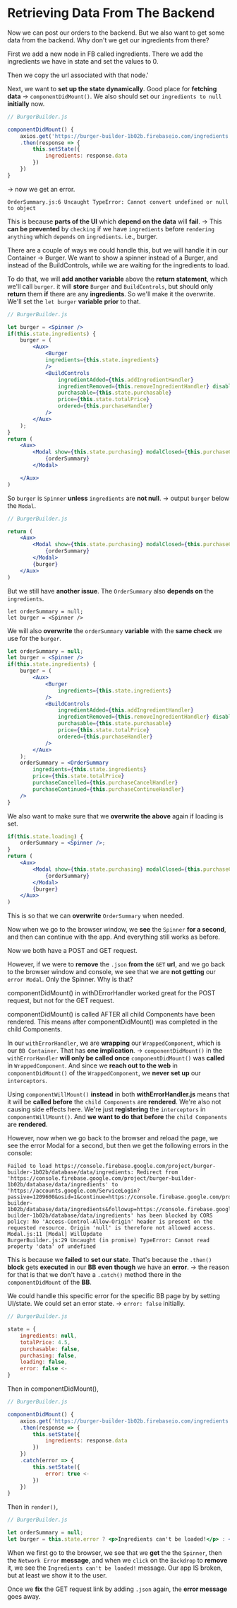 # Retrieving Data From The Backend

Now we can post our orders to the backend. But we also want to get some data from the backend. Why don't we get our ingredients from there?

First we add a new node in FB called ingredients. There we add the ingredients we have in state and set the values to 0.

Then we copy the url associated with that node.'

Next, we want to **set up the state** **dynamically**. Good place for **fetching data** -> `componentDidMount()`. We also should set our `ingredients to null` **initially** now.

```jsx
// BurgerBuilder.js

componentDidMount() {
    axios.get('https://burger-builder-1b02b.firebaseio.com/ingredients.json')
    .then(response => {
        this.setState({
            ingredients: response.data
        })
    })
}
```

-> now we get an error.

```
OrderSummary.js:6 Uncaught TypeError: Cannot convert undefined or null to object
```

This is because **parts of the UI** which **depend on the data** will **fail**. -> This **can be prevented** by `checking` if we have `ingredients` before `rendering anything` which `depends` on `ingredients`. i.e., burger.

There are a couple of ways we could handle this, but we will handle it in our Container -> Burger. We want to show a spinner instead of a Burger, and instead of the BuildControls, while we are waiting for the ingredients to load.

To do that, we will **add another variable** above the **return statement**, which we'll call `burger`. it will **store** `Burger` and `BuildControls`, but should only **return** them **if** there are any **ingredients**. So we'll make it the overwrite. We'll set the `let burger` **variable** **prior** to that.

```jsx
// BurgerBuilder.js

let burger = <Spinner />
if(this.state.ingredients) {
    burger = (
        <Aux>
            <Burger
            ingredients={this.state.ingredients}
            />
            <BuildControls
                ingredientAdded={this.addIngredientHandler}
                ingredientRemoved={this.removeIngredientHandler} disabled={disabledInfo}
                purchasable={this.state.purchasable}
                price={this.state.totalPrice}
                ordered={this.purchaseHandler}
            />
        </Aux>
    );
}
return (
    <Aux>
        <Modal show={this.state.purchasing} modalClosed={this.purchaseCancelHandler}>
            {orderSummary}
        </Modal>

    </Aux>
)
```

So `burger` is `Spinner` **unless** `ingredients` are **not null**. -> output `burger` below the `Modal`.

```jsx
// BurgerBuilder.js

return (
    <Aux>
        <Modal show={this.state.purchasing} modalClosed={this.purchaseCancelHandler}>
            {orderSummary}
        </Modal>
        {burger}
    </Aux>
)
```

But we still have **another issue**. The `OrderSummary` also **depends on** the `ingredients`.

```
let orderSummary = null;
let burger = <Spinner />
```

We will also **overwrite** the `orderSummary` **variable** with the **same check** we use for the `burger`.

```jsx
let orderSummary = null;
let burger = <Spinner />
if(this.state.ingredients) {
    burger = (
        <Aux>
            <Burger
                ingredients={this.state.ingredients}
            />
            <BuildControls
                ingredientAdded={this.addIngredientHandler}
                ingredientRemoved={this.removeIngredientHandler} disabled={disabledInfo}
                purchasable={this.state.purchasable}
                price={this.state.totalPrice}
                ordered={this.purchaseHandler}
            />
        </Aux>
    );
    orderSummary = <OrderSummary
        ingredients={this.state.ingredients}
        price={this.state.totalPrice}
        purchaseCancelled={this.purchaseCancelHandler}
        purchaseContinued={this.purchaseContinueHandler}
    />
}
```

We also want to make sure that we **overwrite the above** again if loading is set.

```jsx
if(this.state.loading) {
    orderSummary = <Spinner />;
}
return (
    <Aux>
        <Modal show={this.state.purchasing} modalClosed={this.purchaseCancelHandler}>
            {orderSummary}
        </Modal>
        {burger}
    </Aux>
)
```

This is so that we can **overwrite** `OrderSummary` when needed.

Now when we go to the browser window, we **see** the `Spinner` **for a second**, and then can continue with the app. And everything still works as before.

Now we both have a POST and GET request.

However, if we were to **remove** the `.json` **from the** `GET` **url**, and we go back to the browser window and console, we see that we are **not getting** our `error Modal`. Only the Spinner. Why is that?

componentDidMount() in withDErrorHandler worked great for the POST request, but not for the GET request.

componentDidMount() is called AFTER all child Components have been rendered. This means after componentDidMount() was completed in the child Components.

In our `withErrorHandler`, we are **wrapping** our `WrappedComponent`, which is our `BB Container`. That has **one implication**. -> `componentDidMount()` in the `withErrorHandler` **will only be called once** `componentDidMount()` was **called** in `WrappedComponent`. And since we **reach out to the web** in `componentDidMount()` of the `WrappedComponent`, we **never set up** our `interceptors`.

Using `componentWillMount()` **instead** in both **withErrorHandler.js** means that it will be **called before** the `child Components` are **rendered**. We're also not causing side effects here. We're just **registering** the `interceptors` in `componentWillMount()`. And **we want to do that before** the `child Components` are **rendered**.

However, now when we go back to the browser and reload the page, we see the error Modal for a second, but then we get the following errors in the console:

```
Failed to load https://console.firebase.google.com/project/burger-builder-1b02b/database/data/ingredients: Redirect from 'https://console.firebase.google.com/project/burger-builder-1b02b/database/data/ingredients' to 'https://accounts.google.com/ServiceLogin?passive=1209600&osid=1&continue=https://console.firebase.google.com/project/burger-builder-1b02b/database/data/ingredients&followup=https://console.firebase.google.com/project/burger-builder-1b02b/database/data/ingredients' has been blocked by CORS policy: No 'Access-Control-Allow-Origin' header is present on the requested resource. Origin 'null' is therefore not allowed access.
Modal.js:11 [Modal] WillUpdate
BurgerBuilder.js:29 Uncaught (in promise) TypeError: Cannot read property 'data' of undefined
```

This is because we **failed** to **set our stat**e. That's because the `.then()` **block** gets **executed** in our **BB** **even though** we have an **error**. -> the reason for that is that we don't have a `.catch()` method there in the `componentDidMount` of the **BB**.

We could handle this specific error for the specific BB page by by setting UI/state. We could set an error state. -> `error: false` initially.

```jsx
// BurgerBuilder.js

state = {
    ingredients: null,
    totalPrice: 4.5,
    purchasable: false,
    purchasing: false,
    loading: false,
    error: false <-
}
```

Then in componentDidMount(),

```jsx
// BurgerBuilder.js

componentDidMount() {
    axios.get('https://burger-builder-1b02b.firebaseio.com/ingredients')
    .then(response => {
        this.setState({
            ingredients: response.data
        })
    })
    .catch(error => {
        this.setState({
            error: true <-
        })
    })
}
```

Then in `render()`,

```jsx
// BurgerBuilder.js

let orderSummary = null;
let burger = this.state.error ? <p>Ingredients can't be loaded!</p> : <Spinner />;
```

When we first go to the browser, we see that we **get** the the `Spinner`, then the `Network Error` **message**, and when we `click` on the `Backdrop` to **remove** it, we see the `Ingredients can't be loaded!` message. Our app IS broken, but at least we show it to the user.

Once we **fix** the GET request link by adding `.json` again, the **error message** goes away.